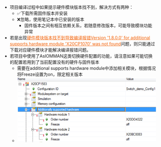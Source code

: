 - 项目编译过程中如果提示硬件模块版本找不到，解决方式有两种：
    - ✅下载所需固件版本并安装
    - ❌忽略，使用笔记本中已安装的版本
        - 固件版本之间有相互依赖关系，若随意修改版本，可能导致模块功能异常
- 若是出现<font color=#F36208><u>硬件模块版本找不到导致编译报错Version '1.8.0.0' for additional supports hardware module 'X20CP1070' was not found</u></font>问题，则只能通过下载对应硬件模块才能解决编译报错问题。
- 若项目中使用了AsIOMMAN这类切换硬件配置的功能，请注意如果可能切换的配置若用到了当前配置没有的硬件与固件版本
    - 需要在additional supports hardware module中添加相关模块，根据情况将Freeze设置为on，限定相关版本
    - ![](FILES/070硬件模块版本找不到导致编译报错Version%201.8.0.0%20for%20additional%20supports%20hardware%20module%20X20CS1070%20was%20not%20found/image-20230407235701257.png)


